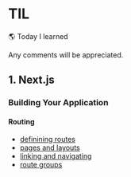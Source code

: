 # TIL

🌎 Today I learned

Any comments will be appreciated.

## 1. Next.js

### Building Your Application

#### Routing

- [definining routes](./docs/nextjs/building-your-application/routing/1-defining-routes.md)
- [pages and layouts](./docs/nextjs/building-your-application/routing/2-pages-and-layouts.md)
- [linking and navigating](/docs/nextjs/building-your-application/routing/3-linking-and-navigating.md)
- [route groups](/docs/nextjs/building-your-application/routing/4-route-groups.md)
